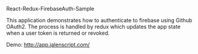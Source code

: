 React-Redux-FirebaseAuth-Sample

This application demonstrates how to authenticate to firebase using Github OAuth2. The process is handled by redux which updates the app state when a user token is returned or revoked.

Demo: http://app.jalenscript.com/
